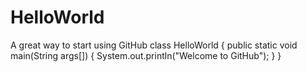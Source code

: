 # HelloWorld
A great way to start using GitHub
class HelloWorld
{
  public static void main(String args[])
  {
    System.out.println("Welcome to GitHub");
  }
}
